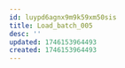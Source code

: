 ```yaml
---
id: luypd6agnx9m9k59xm50sis
title: Load_batch_005
desc: ''
updated: 1746153964493
created: 1746153964493
---
```

